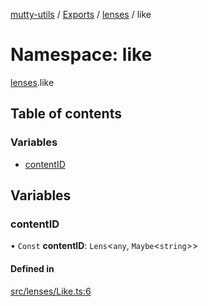[mutty-utils](../README.md) / [Exports](../modules.md) / [lenses](lenses.md) / like

# Namespace: like

[lenses](lenses.md).like

## Table of contents

### Variables

- [contentID](lenses.like.md#contentid)

## Variables

### contentID

• `Const` **contentID**: `Lens`<`any`, `Maybe`<`string`\>\>

#### Defined in

[src/lenses/Like.ts:6](https://github.com/jonlaing/mutty-utils/blob/f9c02d2/src/lenses/Like.ts#L6)
